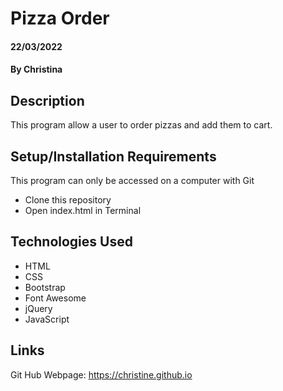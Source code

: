 # Pizza Order

#### 22/03/2022

#### By Christina

## Description

This program allow a user to order pizzas and add them to cart. 

## Setup/Installation Requirements

This program can only be accessed on a computer with Git
* Clone this repository
* Open index.html in Terminal


## Technologies Used

* HTML
* CSS
* Bootstrap
* Font Awesome
* jQuery
* JavaScript

## Links

Git Hub Webpage: https://christine.github.io

